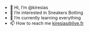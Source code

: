 - 👋 Hi, I’m @kiresias
- 👀 I’m interested in Sneakers Botting
- 🌱 I’m currently learning everything
- 📫 How to reach me kiresias@live.fr
